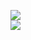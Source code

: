 [![](https://img.shields.io/badge/Made%20With-Github%20Spray-lightgrey.svg?style=for-the-badge&logo=github)](https://github.com/Annihil/github-spray#4967)  
[![](https://i.imgur.com/2DrTn0Z.gif)](https://github.com/Annihil/github-spray)